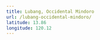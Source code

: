 ```yaml
---
title: Lubang, Occidental Mindoro
url: /lubang-occidental-mindoro/
latitude: 13.86
longitude: 120.12
---
```

